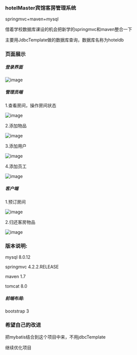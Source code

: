 ### hotelMaster宾馆客房管理系统

springmvc+maven+mysql

借着学校数据库课设的机会把新学的springmvc和maven整合一下

主要用JdbcTemplate做的数据库查询，数据库名称为hoteldb



### 页面展示

##### 登录界面

![image](https://github.com/Fuhaixu/hotelMaster/edit/master/img-folder/登录界面.png)



##### 管理员端

1.查看房间，操作房间状态

![image](https://github.com/Fuhaixu/hotelMaster/edit/master/img-folder/查看房间.png)

2.添加物品

![image](https://github.com/Fuhaixu/hotelMaster/edit/master/img-folder/添加物品.png)

3.添加用户

![image](https://github.com/Fuhaixu/hotelMaster/edit/master/img-folder/添加客户.png)

4.添加员工

![image](https://github.com/Fuhaixu/hotelMaster/edit/master/img-folder/添加员工.png)





##### 客户端

1.预订房间

![image](https://github.com/Fuhaixu/hotelMaster/edit/master/img-folder/用户预定房间.jpg)



2.归还客房物品

![image](https://github.com/Fuhaixu/hotelMaster/edit/master/img-folder/归还物品.png)



### 版本说明:

mysql 8.0.12

springmvc 4.2.2.RELEASE

maven 1.7

tomcat 8.0

##### 前端布局:

bootstrap 3





### 希望自己的改进

把mybatis结合到这个项目中来，不用jdbcTemplate

继续优化项目





